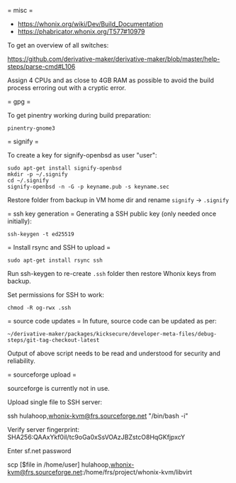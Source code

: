 = misc =

* https://whonix.org/wiki/Dev/Build_Documentation
* https://phabricator.whonix.org/T577#10979

To get an overview of all switches:

https://github.com/derivative-maker/derivative-maker/blob/master/help-steps/parse-cmd#L106

Assign 4 CPUs and as close to 4GB RAM as possible to avoid the build process erroring out with a cryptic error.

= gpg =

To get pinentry working during build preparation:

```
pinentry-gnome3
```

= signify =

To create a key for signify-openbsd as user "user":

```
sudo apt-get install signify-openbsd
mkdir -p ~/.signify
cd ~/.signify
signify-openbsd -n -G -p keyname.pub -s keyname.sec
```

Restore folder from backup in VM home dir and rename `signify` -> `.signify`

= ssh key generation =
Generating a SSH public key (only needed once initially):

```
ssh-keygen -t ed25519
```

= Install rsync and SSH to upload =

```
sudo apt-get install rsync ssh
```

Run ssh-keygen to re-create `.ssh` folder then restore Whonix keys from backup.

Set permissions for SSH to work:

```
chmod -R og-rwx .ssh
```

= source code updates =
In future, source code can be updated as per:

```
~/derivative-maker/packages/kicksecure/developer-meta-files/debug-steps/git-tag-checkout-latest
```

Output of above script needs to be read and understood for security and
reliability.

= sourceforge upload =

sourceforge is currently not in use.

Upload single file to SSH server:

ssh hulahoop,whonix-kvm@frs.sourceforge.net "/bin/bash -i"

Verify server fingerprint: SHA256:QAAxYkf0iI/tc9oGa0xSsVOAzJBZstcO8HqGKfjpxcY

Enter sf.net password

scp [$file in /home/user] hulahoop,whonix-kvm@frs.sourceforge.net:/home/frs/project/whonix-kvm/libvirt

